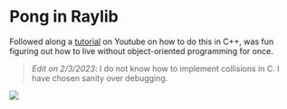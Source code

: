 # Pong in Raylib

Followed along a [tutorial](https://www.youtube.com/watch?v=VLJlTaFvHo4&ab_channel=ProgrammingWithNick) on Youtube on how to do this in C++, was fun figuring out how to live without object-oriented programming for once.

> *Edit on 2/3/2023*: I do not know how to implement collisions in C. I have chosen sanity over debugging.

![](https://media.tenor.com/7ygCjFJ9I9kAAAAC/cat-ping-pong.gif)
